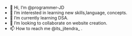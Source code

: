 - 👋 Hi, I’m @programmer-JD
- 👀 I’m interested in learning new skills,language, concepts.
- 🌱 I’m currently learning DSA.
- 💞️ I’m looking to collaborate on website creation.
- 📫 How to reach me @its_jitendra_ .

<!---
programmer-JD/programmer-JD is a ✨ special ✨ repository because its `README.md` (this file) appears on your GitHub profile.
You can click the Preview link to take a look at your changes.
--->
